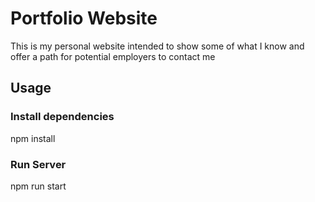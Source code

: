 # Portfolio Website

This is my personal website intended to show some of what I know and offer a path for potential employers to contact me

## Usage
### Install dependencies

npm install

### Run Server

npm run start
